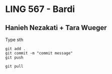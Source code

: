# LING 567 - Bardi
## Hanieh Nezakati + Tara Wueger

Type sth

```
git add .
git commit -m "commit message"
git push

git pull
```